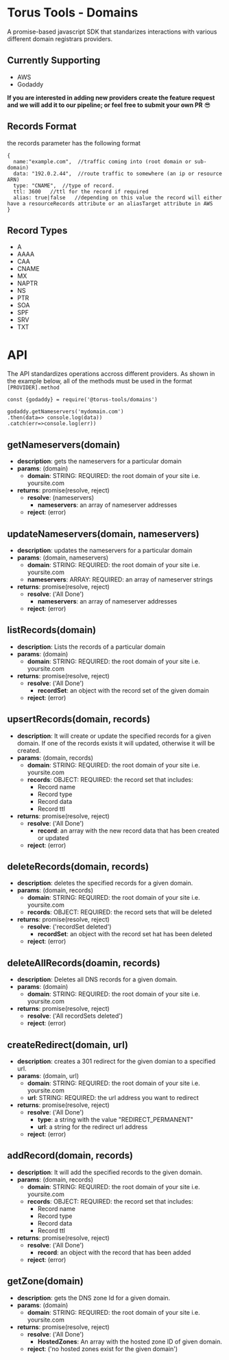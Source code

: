 # Torus Tools - Domains

A promise-based javascript SDK that standarizes interactions with various different domain registrars providers.

## Currently Supporting
- AWS
- Godaddy

**If you are interested in adding new providers create the feature request and we will add it to our pipeline; or feel free to submit your own PR** :sunglasses:

## Records Format
the records parameter has the following format
```
{
  name:"example.com",  //traffic coming into (root domain or sub-domain)
  data: "192.0.2.44",  //route traffic to somewhere (an ip or resource ARN)
  type: "CNAME",  //type of record.
  ttl: 3600   //ttl for the record if required
  alias: true|false   //depending on this value the record will either have a resourceRecords attribute or an aliasTarget attribute in AWS
}
```
## Record Types
 - A
 - AAAA
 - CAA
 - CNAME
 - MX
 - NAPTR
 - NS
 - PTR
 - SOA
 - SPF
 - SRV
 - TXT

 # API
 The API standardizes operations accross different providers. As shown in the example below, all of the methods must be used in the format `[PROVIDER].method`

```
const {godaddy} = require('@torus-tools/domains')

godaddy.getNameservers('mydomain.com')
.then(data=> console.log(data))
.catch(err=>console.log(err))
 ```

## getNameservers(domain)
- **description**: gets the nameservers for a particular domain
- **params**: (domain)
  - **domain**: STRING: REQUIRED: the root domain of your site i.e. yoursite.com
- **returns**: promise(resolve, reject)
  - **resolve**: (nameservers)
    - **nameservers**: an array of nameserver addresses
  - **reject**: (error)

## updateNameservers(domain, nameservers)
- **description**: updates the nameservers for a particular domain
- **params**: (domain, nameservers)
  - **domain**: STRING: REQUIRED: the root domain of your site i.e. yoursite.com
  - **nameservers**: ARRAY: REQUIRED: an array of nameserver strings
- **returns**: promise(resolve, reject)
  - **resolve**: ('All Done')
    - **nameservers**: an array of nameserver addresses
  - **reject**: (error)

## listRecords(domain)
- **description**: Lists the records of a particular domain
- **params**: (domain)
  - **domain**: STRING: REQUIRED: the root domain of your site i.e. yoursite.com
- **returns**: promise(resolve, reject)
  - **resolve**: ('All Done')
    - **recordSet**: an object with the record set of the given domain
  - **reject**: (error)

## upsertRecords(domain, records)
- **description**: It will create or update the specified records for a given domain. If one of the records exists it will updated, otherwise it will be created.
- **params**: (domain, records)
  - **domain**: STRING: REQUIRED: the root domain of your site i.e. yoursite.com
  - **records**: OBJECT: REQUIRED: the record set that includes:
    - Record name
    - Record type
    - Record data
    - Record ttl
- **returns**: promise(resolve, reject)
  - **resolve**: ('All Done')
    - **record**: an array with the new record data that has been created or updated
  - **reject**: (error)


## deleteRecords(domain, records)
- **description**: deletes the specified records for a given domain.
- **params**: (domain, records)
  - **domain**: STRING: REQUIRED: the root domain of your site i.e. yoursite.com
  - **records**: OBJECT: REQUIRED: the record sets that will be deleted
- **returns**: promise(resolve, reject)
  - **resolve**: ('recordSet deleted')
    - **recordSet**: an object with the record set hat has been deleted
  - **reject**: (error)


## deleteAllRecords(doamin, records)
- **description**: Deletes all DNS records for a given domain.
- **params**: (domain)
  - **domain**: STRING: REQUIRED: the root domain of your site i.e. yoursite.com
- **returns**: promise(resolve, reject)
  - **resolve**: ('All recordSets deleted')
  - **reject**: (error)

## createRedirect(domain, url)
- **description**: creates a 301 redirect for the given domian to a specified url.
- **params**: (domain, url)
  - **domain**: STRING: REQUIRED: the root domain of your site i.e. yoursite.com
  - **url**: STRING: REQUIRED: the url address you want to redirect 
- **returns**: promise(resolve, reject)
  - **resolve**: ('All Done')
    - **type**: a string with the value "REDIRECT_PERMANENT"
    - **url**: a string for the redirect url address
  - **reject**: (error)


## addRecord(domain, records)
- **description**: It will add the specified records to the given domain. 
- **params**: (domain, records)
  - **domain**: STRING: REQUIRED: the root domain of your site i.e. yoursite.com
  - **records**: OBJECT: REQUIRED: the record set that includes:
    - Record name
    - Record type
    - Record data
    - Record ttl
- **returns**: promise(resolve, reject)
  - **resolve**: ('All Done')
    - **record**: an object with the record that has been added
  - **reject**: (error)


## getZone(domain)
- **description**: gets the DNS zone Id for a given domain.
- **params**: (domain)
  - **domain**: STRING: REQUIRED: the root domain of your site i.e. yoursite.com
- **returns**: promise(resolve, reject)
  - **resolve**: ('All Done')
    - **HostedZones**: An array with the hosted zone ID of given domain.
  - **reject**: ('no hosted zones exist for the given domain')